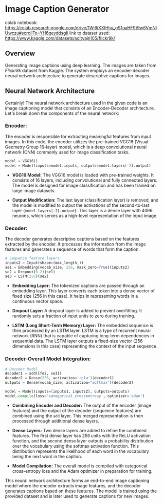 # Image Caption Generator

colab notebook: https://colab.research.google.com/drive/1Wj6iXXIHhu_gS1qaHF9t9w6VmNlUwczu#scrollTo=YH6qeyddsgIi
link to dataset used: https://www.kaggle.com/datasets/adityajn105/flickr8k/

## Overview

Generating image captions using deep learning. The images are taken from *Flickr8k* dataset from Kaggle. The system employs an encoder-decoder neural network architecture to generate descriptive captions for images.

## Neural Network Architecture

Certainly! The neural network architecture used in the given code is an image captioning model that consists of an Encoder-Decoder architecture. Let's break down the components of the neural network:

### Encoder:
The encoder is responsible for extracting meaningful features from input images. In this code, the encoder utilizes the pre-trained VGG16 (Visual Geometry Group 16-layer) model, which is a deep convolutional neural network (CNN) commonly used for image classification tasks.

```python
model = VGG16()
model = Model(inputs=model.inputs, outputs=model.layers[-2].output)
```

- **VGG16 Model:** The VGG16 model is loaded with pre-trained weights. It consists of 16 layers, including convolutional and fully connected layers. The model is designed for image classification and has been trained on large image datasets.

- **Output Modification:** The last layer (classification layer) is removed, and the model is modified to output the activations of the second-to-last layer (`model.layers[-2].output`). This layer is a dense layer with 4096 neurons, which serves as a high-level representation of the input image.

### Decoder:
The decoder generates descriptive captions based on the features extracted by the encoder. It processes the information from the image features and generates a sequence of words that form the caption.

```python
# Sequence feature layers
inputs2 = Input(shape=(max_length,))
se1 = Embedding(vocab_size, 256, mask_zero=True)(inputs2)
se2 = Dropout(0.2)(se1)
se3 = LSTM(256)(se2)
```

- **Embedding Layer:** The tokenized captions are passed through an embedding layer. This layer converts each token into a dense vector of fixed size (256 in this case). It helps in representing words in a continuous vector space.

- **Dropout Layer:** A dropout layer is added to prevent overfitting. It randomly sets a fraction of input units to zero during training.

- **LSTM (Long Short-Term Memory) Layer:** The embedded sequence is then processed by an LSTM layer. LSTM is a type of recurrent neural network (RNN) that is capable of capturing long-term dependencies in sequential data. The LSTM layer outputs a fixed-size vector (256 dimensions in this case) representing the context of the input sequence.

### Decoder-Overall Model Integration:

```python
# Decoder Model
decoder1 = add([fe2, se3])
decoder2 = Dense(256, activation='relu')(decoder1)
outputs = Dense(vocab_size, activation="softmax")(decoder2)

model = Model(inputs=[inputs1, inputs2], outputs=outputs)
model.compile(loss='categorical_crossentropy', optimizer='adam')
```

- **Combining Encoder and Decoder:** The output of the encoder (image features) and the output of the decoder (sequence features) are combined using the `add` layer. This merged representation is then processed through additional dense layers.

- **Dense Layers:** Two dense layers are added to refine the combined features. The first dense layer has 256 units with the ReLU activation function, and the second dense layer outputs a probability distribution over the vocabulary using the softmax activation function. This distribution represents the likelihood of each word in the vocabulary being the next word in the caption.

- **Model Compilation:** The overall model is compiled with categorical cross-entropy loss and the Adam optimizer in preparation for training.

This neural network architecture forms an end-to-end image captioning model where the encoder extracts image features, and the decoder generates captions based on these features. The model is trained using the provided dataset and is later used to generate captions for new images.
